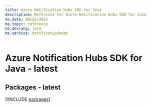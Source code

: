 ```yaml
---
title: Azure Notification Hubs SDK for Java
description: Reference for Azure Notification Hubs SDK for Java
ms.date: 08/26/2025
ms.topic: reference
ms.devlang: java
ms.service: notificationhubs
---
```

# Azure Notification Hubs SDK for Java - latest
## Packages - latest
[!INCLUDE [packages](notification-hubs-index.md)]